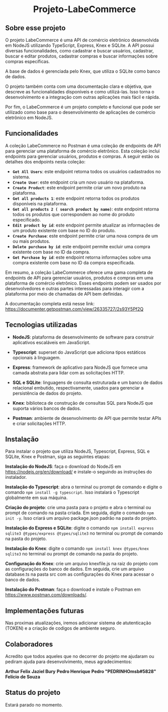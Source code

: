 <h1  align="center">Projeto-LabeCommerce</h1>

  

## Sobre esse projeto

  

O projeto LabeCommerce é uma API de comércio eletrônico desenvolvida em NodeJS utilizando TypeScript, Express, Knex e SQLite. A API possui diversas funcionalidades, como cadastrar e buscar usuários, cadastrar, buscar e editar produtos, cadastrar compras e buscar informações sobre compras específicas.

  

A base de dados é gerenciada pelo Knex, que utiliza o SQLite como banco de dados.

  

O projeto também conta com uma documentação clara e objetiva, que descreve as funcionalidades disponíveis e como utilizá-las. Isso torna o desenvolvimento e a integração com outras aplicações mais fácil e rápida.

  

Por fim, o LabeCommerce é um projeto completo e funcional que pode ser utilizado como base para o desenvolvimento de aplicações de comércio eletrônico em NodeJS.
## Funcionalidades
A coleção LabeCommerce no Postman é uma coleção de endpoints de API para gerenciar uma plataforma de comércio eletrônico. Esta coleção inclui endpoints para gerenciar usuários, produtos e compras. A seguir estão os detalhes dos endpoints nesta coleção:

-   **`Get All Users`**: este endpoint retorna todos os usuários cadastrados no sistema.
-   **`Create User`**: este endpoint cria um novo usuário na plataforma.
-   **`Create Product`**: este endpoint permite criar um novo produto na plataforma.
-   **`Get all products 1`**: este endpoint retorna todos os produtos disponíveis na plataforma.
-   **`Get all products 2 ( search product by name)`**: este endpoint retorna todos os produtos que correspondem ao nome do produto especificado.
-   **`Edit product by id`**: este endpoint permite atualizar as informações de um produto existente com base no ID do produto.
-   **`Create Purchase`**: este endpoint permite criar uma nova compra de um ou mais produtos.
-   **`Delete purchase by id`**: este endpoint permite excluir uma compra existente com base no ID da compra.
-   **`Get Purchase by id`**: este endpoint retorna informações sobre uma compra existente com base no ID da compra especificada.

Em resumo, a coleção LabeCommerce oferece uma gama completa de endpoints de API para gerenciar usuários, produtos e compras em uma plataforma de comércio eletrônico. Esses endpoints podem ser usados ​​por desenvolvedores e outras partes interessadas para interagir com a plataforma por meio de chamadas de API bem definidas.

A documentação completa está nesse link:
https://documenter.getpostman.com/view/26335727/2s93Y5Pf2Q

## Tecnologias utilizadas

  

- **NodeJS**: plataforma de desenvolvimento de software para construir aplicativos escaláveis ​​em JavaScript.

  

- **Typescript**: superset do JavaScript que adiciona tipos estáticos opcionais à linguagem.

  

- **Express**: framework de aplicativo para NodeJS que fornece uma camada abstrata para lidar com as solicitações HTTP.

  

- **SQL e SQLite**: linguagens de consulta estruturada e um banco de dados relacional embutido, respectivamente, usados ​​para gerenciar a persistência de dados do projeto.

  

- **Knex**: biblioteca de construção de consultas SQL para NodeJS que suporta vários bancos de dados.

  

- **Postman**: ambiente de desenvolvimento de API que permite testar APIs e criar solicitações HTTP.
  

## Instalação

  

Para instalar o projeto que utiliza NodeJS, Typescript, Express, SQL e SQLite, Knex e Postman, siga as seguintes etapas:

  

<b>Instalação do NodeJS</b>: faça o download do NodeJS em https://nodejs.org/en/download/ e instale-o seguindo as instruções do instalador.  
  

<b>Instalação do Typescript</b>: abra o terminal ou prompt de comando e digite o comando `npm install -g typescript`. Isso instalará o Typescript globalmente em sua máquina.

  

**Criação do projeto**: crie uma pasta para o projeto e abra o terminal ou prompt de comando na pasta criada. Em seguida, digite o comando `npm init -y`. Isso criará um arquivo package.json padrão na pasta do projeto.

  

**Instalação do Express e SQLite**: digite o comando `npm install express sqlite3 @types/express @types/sqlite3` no terminal ou prompt de comando na pasta do projeto.

  

**Instalação do Knex**: digite o comando `npm install knex @types/knex sqlite3` no terminal ou prompt de comando na pasta do projeto.  

**Configuração do Knex**: crie um arquivo knexfile.js na raiz do projeto com as configurações do banco de dados. Em seguida, crie um arquivo database.ts na pasta src com as configurações do Knex para acessar o banco de dados.  

**Instalação do Postman**: faça o download e instale o Postman em https://www.postman.com/downloads/.

## Implementações futuras
Nas proximas atualizações, iremos adicionar sistema de atutenticação (TOKEN) e a criação de codigos de ambiente seguro.
## Colaboradores
Acredito que todos aqueles que no decorrer do projeto me ajudaram ou pediram ajuda para desenvolvimento, meus agradecimentos:

**Arthur Felix**
**Jaziel Bury**
**Pedro Henrique**
**Pedro "PEDRINHOmsb#5828"**
**Felício de Souza**

## Status do projeto
Estará parado no momento. 



